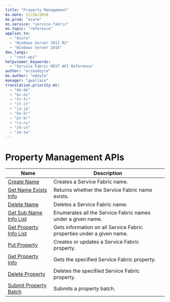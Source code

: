 ```yaml
---
title: "Property Management"
ms.date: 11/26/2018
ms.prod: "azure"
ms.service: "service-fabric"
ms.topic: "reference"
applies_to: 
  - "Azure"
  - "Windows Server 2012 R2"
  - "Windows Server 2016"
dev_langs: 
  - "rest-api"
helpviewer_keywords: 
  - "Service Fabric REST API Reference"
author: "erikadoyle"
ms.author: "edoyle"
manager: "gwallace"
translation.priority.mt: 
  - "de-de"
  - "es-es"
  - "fr-fr"
  - "it-it"
  - "ja-jp"
  - "ko-kr"
  - "pt-br"
  - "ru-ru"
  - "zh-cn"
  - "zh-tw"
---
```

# Property Management APIs

| Name | Description |
| --- | --- |
| [Create Name](sfclient-v64-api-createname.md) | Creates a Service Fabric name.<br/> |
| [Get Name Exists Info](sfclient-v64-api-getnameexistsinfo.md) | Returns whether the Service Fabric name exists.<br/> |
| [Delete Name](sfclient-v64-api-deletename.md) | Deletes a Service Fabric name.<br/> |
| [Get Sub Name Info List](sfclient-v64-api-getsubnameinfolist.md) | Enumerates all the Service Fabric names under a given name.<br/> |
| [Get Property Info List](sfclient-v64-api-getpropertyinfolist.md) | Gets information on all Service Fabric properties under a given name.<br/> |
| [Put Property](sfclient-v64-api-putproperty.md) | Creates or updates a Service Fabric property.<br/> |
| [Get Property Info](sfclient-v64-api-getpropertyinfo.md) | Gets the specified Service Fabric property.<br/> |
| [Delete Property](sfclient-v64-api-deleteproperty.md) | Deletes the specified Service Fabric property.<br/> |
| [Submit Property Batch](sfclient-v64-api-submitpropertybatch.md) | Submits a property batch.<br/> |

